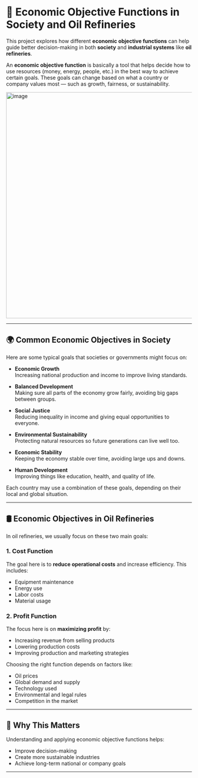 # 🎯 Economic Objective Functions in Society and Oil Refineries

This project explores how different **economic objective functions** can help guide better decision-making in both **society** and **industrial systems** like **oil refineries**.

An **economic objective function** is basically a tool that helps decide how to use resources (money, energy, people, etc.) in the best way to achieve certain goals. These goals can change based on what a country or company values most — such as growth, fairness, or sustainability.

<img width="975" height="612" alt="image" src="https://github.com/user-attachments/assets/c5f54df1-c3e8-492a-9bb2-04e0c0fe41d5" />

---

## 🌍 Common Economic Objectives in Society

Here are some typical goals that societies or governments might focus on:

- **Economic Growth**  
  Increasing national production and income to improve living standards.

- **Balanced Development**  
  Making sure all parts of the economy grow fairly, avoiding big gaps between groups.

- **Social Justice**  
  Reducing inequality in income and giving equal opportunities to everyone.

- **Environmental Sustainability**  
  Protecting natural resources so future generations can live well too.

- **Economic Stability**  
  Keeping the economy stable over time, avoiding large ups and downs.

- **Human Development**  
  Improving things like education, health, and quality of life.

Each country may use a combination of these goals, depending on their local and global situation.

---

## 🛢️ Economic Objectives in Oil Refineries

In oil refineries, we usually focus on these two main goals:

### 1. Cost Function  
The goal here is to **reduce operational costs** and increase efficiency. This includes:
- Equipment maintenance
- Energy use
- Labor costs
- Material usage

### 2. Profit Function  
The focus here is on **maximizing profit** by:
- Increasing revenue from selling products
- Lowering production costs
- Improving production and marketing strategies

Choosing the right function depends on factors like:
- Oil prices  
- Global demand and supply  
- Technology used  
- Environmental and legal rules  
- Competition in the market  

---

## 📌 Why This Matters

Understanding and applying economic objective functions helps:
- Improve decision-making
- Create more sustainable industries
- Achieve long-term national or company goals

---
